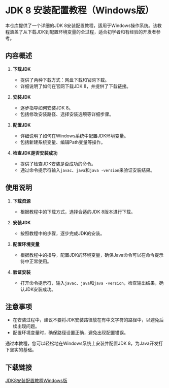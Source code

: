 # JDK 8 安装配置教程（Windows版）

本仓库提供了一个详细的JDK 8安装配置教程，适用于Windows操作系统。该教程涵盖了从下载JDK到配置环境变量的全过程，适合初学者和有经验的开发者参考。

## 内容概述

1. **下载JDK**
   - 提供了两种下载方式：网盘下载和官网下载。
   - 详细说明了如何在官网下载JDK 8，并提供了下载链接。

2. **安装JDK**
   - 逐步指导如何安装JDK 8。
   - 包括修改安装路径、选择安装选项等详细步骤。

3. **配置JDK**
   - 详细说明了如何在Windows系统中配置JDK环境变量。
   - 包括新建系统变量、编辑Path变量等操作。

4. **检查JDK是否安装成功**
   - 提供了检查JDK安装是否成功的命令。
   - 通过命令提示符输入`javac`、`java`和`java -version`来验证安装结果。

## 使用说明

1. **下载资源**
   - 根据教程中的下载方式，选择合适的JDK 8版本进行下载。

2. **安装JDK**
   - 按照教程中的步骤，逐步完成JDK的安装。

3. **配置环境变量**
   - 根据教程中的指导，配置JDK的环境变量，确保Java命令可以在命令提示符中正常使用。

4. **验证安装**
   - 打开命令提示符，输入`javac`、`java`和`java -version`，检查输出结果，确认JDK安装成功。

## 注意事项

- 在安装过程中，建议不要将JDK安装路径放在有中文字符的路径中，以避免后续出现问题。
- 配置环境变量时，确保路径设置正确，避免出现配置错误。

通过本教程，您可以轻松地在Windows系统上安装并配置JDK 8，为Java开发打下坚实的基础。

## 下载链接

[JDK8安装配置教程Windows版](https://pan.quark.cn/s/e47b2f1f481c)